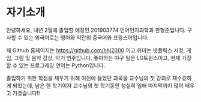 # 자기소개

안녕하세요, 내년 2월에 졸업할 예정인 201903774 언어인지과학과 한형준입니다. 구사할 수 있는 외국어로는 영어와 약간의 중국어와 프랑스어입니다.

제 Github 홈페이지는 https://github.com/hhj2000 이고 취미는 넷플릭스 시청, 게임, 그림 및 음악 감상, 악기 연주입니다. 좋아하는 야구 팀은 LG트윈스이고, 현재 가장 할 수 있는 프로그래밍 언어는 Python입니다.

졸업하기 위한 학점을 채우기 위해 이전에 들었던 과목을 교수님의 첫 강의로 재수강하게 되었는데, 남은 한 학기이자 교수님의 첫 학기동안 성실히 임해 마지막까지 많이 배우고 가겠습니다!!
